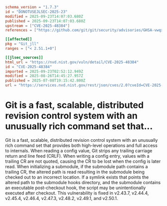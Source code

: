```toml
schema_version = "1.7.3"
id = "DONOTUSEJLSEC-2025-23"
modified = 2025-09-23T14:07:03.680Z
published = 2025-09-23T14:07:03.680Z
upstream = ["CVE-2025-48384"]
references = ["https://github.com/git/git/security/advisories/GHSA-vwqx-4fm8-6qc9"]

[[affected]]
pkg = "Git_jll"
ranges = ["< 2.51.1+0"]

[[jlsec_sources]]
html_url = "https://nvd.nist.gov/vuln/detail/CVE-2025-48384"
id = "CVE-2025-48384"
imported = 2025-09-23T02:52:12.949Z
modified = 2025-08-26T14:45:27.957Z
published = 2025-07-08T19:15:42.800Z
url = "https://services.nvd.nist.gov/rest/json/cves/2.0?cveId=CVE-2025-48384"
```

# Git is a fast, scalable, distributed revision control system with an unusually rich command set that...

Git is a fast, scalable, distributed revision control system with an unusually rich command set that provides both high-level operations and full access to internals. When reading a config value, Git strips any trailing carriage return and line feed (CRLF). When writing a config entry, values with a trailing CR are not quoted, causing the CR to be lost when the config is later read. When initializing a submodule, if the submodule path contains a trailing CR, the altered path is read resulting in the submodule being checked out to an incorrect location. If a symlink exists that points the altered path to the submodule hooks directory, and the submodule contains an executable post-checkout hook, the script may be unintentionally executed after checkout. This vulnerability is fixed in v2.43.7, v2.44.4, v2.45.4, v2.46.4, v2.47.3, v2.48.2, v2.49.1, and v2.50.1.

